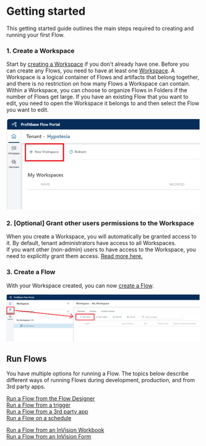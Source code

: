 # Getting started

This getting started guide outlines the main steps required to creating and running your first Flow.

### 1. Create a Workspace
Start by [creating a Workspace](./workspaces/create-workspace.md) if you don't already have one.
Before you can create any Flows, you need to have at least one [Workspace](./workspaces.md). A Workspace is a logical container of Flows and artifacts that belong together, and there is no restriction on how many Flows a Workspace can contain. Within a Workspace, you can choose to organize Flows in Folders if the number of Flows get large. If you have an existing Flow that you want to edit, you need to open the Workspace it belongs to and then select the Flow you want to edit.

![img](/images/flow/create-workspace.png)

### 2. [Optional] Grant other users permissions to the Workspace
When you create a Workspace, you will automatically be granted access to it. By default, tenant administrators have access to all Workspaces.  
If you want other (non-admin) users to have access to the Workspace, you need to explicitly grant them access. [Read more here.](./workspaces/workspace-access-control.md)  

### 3. Create a Flow

With your Workspace created, you can now [create a Flow](./flows/create-flow.md). 

![img](/images/flow/create-flow-from-portal.png)


## Run Flows
You have multiple options for running a Flow. The topics below describe different ways of running Flows during development, production, and from 3rd party apps.

[Run a Flow from the Flow Designer](./flows/running-flows/from-designer.md)  
[Run a Flow from a trigger](./flows/running-flows/from-events-in-external-systems.md)  
[Run a Flow from a 3rd party app](./flows/running-flows/from-third-party-app.md)  
[Run a Flow on a schedule](./flows/running-flows/run-scheduled.md)  

[Run a Flow from an InVision Workbook](../invision/docs/flows/how-to/run-flow-from-workbook.md)  
[Run a Flow from an InVision Form](../invision/docs/flows/how-to/run-flow-from-form-schema.md)